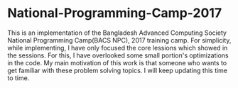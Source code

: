 # National-Programming-Camp-2017

This is an implementation of the Bangladesh Advanced Computing Society National Programming Camp(BACS NPC), 2017 training camp. For simplicity, while implementing, I have only focused the core lessions which showed in the sessions. For this, I have overlooked some small portion's optimizations in the code. My main motivation of this work is that someone who wants to get familiar with these problem solving topics.
I will keep updating this time to time.
